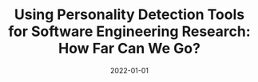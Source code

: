 ---
title: "Using Personality Detection Tools for Software Engineering Research: How Far Can We Go?"
collection: publications
category: manuscripts
permalink: /publication/2022-01-01-Using-Personality-Detection-Tools-for-Software-Engineering-Research-How-Far-Can-We-Go
date: 2022-01-01
venue: 'ACM Trans. Softw. Eng. Methodol.'
paperurl: 'https://doi.org/10.1145/3491039'
citation: ' Fabio Calefato,  Filippo Lanubile, &quot;Using Personality Detection Tools for Software Engineering Research: How Far Can We Go?.&quot; <i>ACM Trans. Softw. Eng. Methodol.</i>, 2022.'
doi: https://doi.org/10.1145/3491039
---
